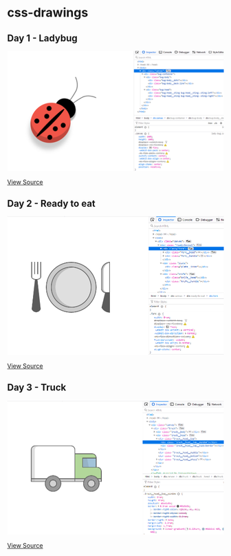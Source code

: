 # css-drawings

## Day 1 - Ladybug 

<img src="previews/lady-bug-preview.png" width="900" alt="Ladybug output preview"/>

[View Source](lady-bug.html)

## Day 2 - Ready to eat 

<img src="previews/ready-to-eat-preview.png" width="900" alt="Ready to eat output preview"/>

[View Source](ready-to-eat.html)

## Day 3 - Truck 

<img src="previews/truck-preview.png" width="900" alt="Truck output preview"/>

[View Source](truck.html)
